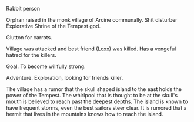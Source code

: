 Rabbit person


Orphan raised in the monk village of Arcine communally. 
Shit disturber
Explorative
Shrine of the Tempest god.

Glutton for carrots.

Village was attacked and best friend (Loxx) was killed. Has a vengeful hatred for the killers.

Goal.
To become willfully strong.

Adventure.
Exploration, looking for friends killer.

The village has a rumor that the skull shaped island to the east holds the power of the Tempest. The whirlpool that is thought to be at the skull's mouth is believed to reach past the deepest depths. The island is known to have frequent storms, even the best sailors steer clear. It is rumored that a hermit that lives in the mountains knows how to reach the island.
